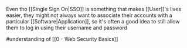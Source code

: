 Even tho [[Single Sign On|SSO]] is something that makes [[User]]'s lives easier, they might not always want to associate their accounts with a particular [[Software|Application]], so it's often a good idea to still allow them to log in using their username and password

#understanding of [[0 - Web Security Basics]]